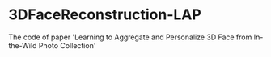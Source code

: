 # 3DFaceReconstruction-LAP
The code of paper 'Learning to Aggregate and Personalize 3D Face from In-the-Wild Photo Collection'
